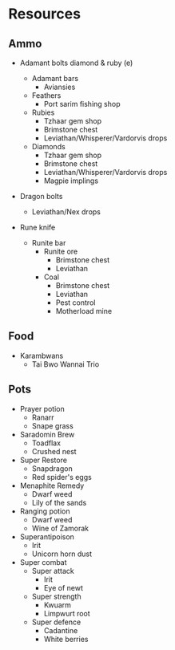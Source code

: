 # Resources

## Ammo
- Adamant bolts diamond & ruby (e)
  - Adamant bars
    - Aviansies
  - Feathers
    - Port sarim fishing shop
  - Rubies
    - Tzhaar gem shop
    - Brimstone chest
    - Leviathan/Whisperer/Vardorvis drops
  - Diamonds
    - Tzhaar gem shop
    - Brimstone chest
    - Leviathan/Whisperer/Vardorvis drops
    - Magpie implings

- Dragon bolts
  - Leviathan/Nex drops 

- Rune knife
  - Runite bar
    - Runite ore
      - Brimstone chest
      - Leviathan
    - Coal
      - Brimstone chest
      - Leviathan
      - Pest control
      - Motherload mine
  
## Food
- Karambwans
  - Tai Bwo Wannai Trio
## Pots
- Prayer potion
  - Ranarr
  - Snape grass
- Saradomin Brew
  - Toadflax
  - Crushed nest
- Super Restore
  - Snapdragon
  - Red spider's eggs
- Menaphite Remedy
  - Dwarf weed
  - Lily of the sands
- Ranging potion
  - Dwarf weed
  - Wine of Zamorak
- Superantipoison
  - Irit
  - Unicorn horn dust
- Super combat
  - Super attack
    - Irit
    - Eye of newt
  - Super strength
    - Kwuarm
    - Limpwurt root
  - Super defence
    - Cadantine
    - White berries
